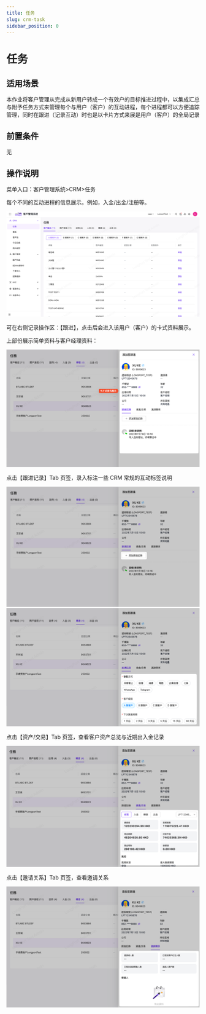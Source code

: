 ```yaml
---
title: 任务
slug: crm-task
sidebar_position: 0
---
```



# 任务

## 适用场景

本作业将客户管理从完成从新用户转成一个有效户的目标推进过程中，以集成汇总与附予任务方式来管理每个与用户（客户）的互动进程，每个进程都可以方便追踪管理，同时在跟进（记录互动）时也是以卡片方式来展是用户（客户）的全局记录

## 前置条件

无

## 操作说明

菜单入口：客户管理系统>CRM>任务

每个不同的互动进程的信息展示。例如，入金/出金/注册等。

<img src="./assets/Fig4bpw67oqFQgxYXrEcxrCcnbh.png"/>

可在右侧记录操作区：【跟进】，点击后会进入该用户（客户）的卡式资料展示。

上部份展示简单资料与客户经理资料：

<img src="./assets/CPssbRM1jo7vGNxYPUVcDumjnFh.png"/>

点击【跟进记录】Tab 页签，录入标注一些 CRM 常规的互动标签说明

<img src="./assets/Nri1bp9EgoPBdixsJrPcuujznGg.png"/>

<img src="./assets/AwBCb3E5eoYD24xL4TNcmOPrngx.png"/>

点击【资产/交易】Tab 页签，查看客户资产总览与近期出入金记录

<img src="./assets/T2BubBpuLoY1CxxsSoqcli5jn6d.png"/>

点击【邀请关系】Tab 页签，查看邀请关系

<img src="./assets/S9b5b9QxXovNzoxkMD9cSHlEn9e.png"/>

